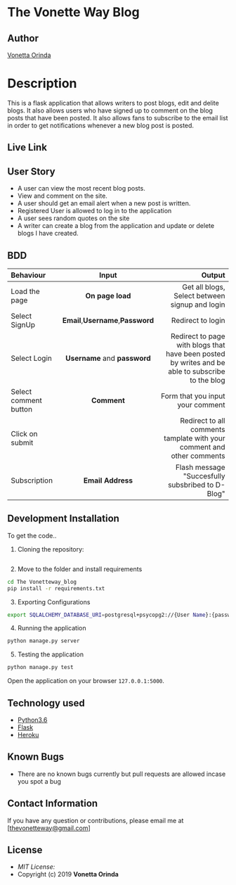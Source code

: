 # The Vonette Way Blog
## Author

[Vonetta Orinda](https://github.com/VonettaOrinda)

# Description
This  is a flask application that allows writers to post blogs, edit and delite blogs. It also allows users who have signed up to comment on the blog posts that have been posted. It also allows fans to subscribe to the email list in order to get notifications whenever a new blog post is posted.

## Live Link



## User Story

* A user can view the most recent blog posts.
* View and comment on the site.
* A user should get an email alert when a new post is written.
* Registered User is allowed to log in to the application
* A user sees random quotes on the site
* A writer can create a blog from the application and update or delete blogs I have created.

## BDD
| Behaviour | Input | Output |
| :---------------- | :---------------: | ------------------: |
| Load the page | **On page load** | Get all blogs, Select between signup and login|
| Select SignUp| **Email**,**Username**,**Password** | Redirect to login|
| Select Login | **Username** and **password** | Redirect to page with blogs that have been posted by writes and be able to subscribe to the blog|
| Select comment button | **Comment** | Form that you input your comment|
| Click on submit |  | Redirect to all comments tamplate with your comment and other comments|
|Subscription | **Email Address**| Flash message "Succesfully subsbribed to D-Blog"|





## Development Installation
To get the code..

1. Cloning the repository:
  ```bash
  
  ```
2. Move to the folder and install requirements
  ```bash
  cd The Vonetteway_blog
  pip install -r requirements.txt
  ```
3. Exporting Configurations
  ```bash
  export SQLALCHEMY_DATABASE_URI=postgresql+psycopg2://{User Name}:{password}@localhost/{database name}
  ```
4. Running the application
  ```bash
  python manage.py server
  ```
5. Testing the application
  ```bash
  python manage.py test
  ```
Open the application on your browser `127.0.0.1:5000`.


## Technology used

* [Python3.6](https://www.python.org/)
* [Flask](http://flask.pocoo.org/)
* [Heroku](https://heroku.com)


## Known Bugs
* There are no known bugs currently but pull requests are allowed incase you spot a bug

## Contact Information 

If you have any question or contributions, please email me at [thevonetteway@gmail.com]

## License
* *MIT License:*
* Copyright (c) 2019 **Vonetta Orinda**